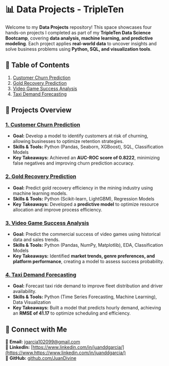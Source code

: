 # 📊 Data Projects - TripleTen

Welcome to my **Data Projects** repository! This space showcases four hands-on projects I completed as part of my **TripleTen Data Science Bootcamp**, covering **data analysis, machine learning, and predictive modeling**. Each project applies **real-world data** to uncover insights and solve business problems using **Python, SQL, and visualization tools**.

## 📖 Table of Contents
1. [Customer Churn Prediction](#1-customer-churn-prediction)  
2. [Gold Recovery Prediction](#2-gold-recovery-prediction)  
3. [Video Game Success Analysis](#3-video-game-success-analysis)  
4. [Taxi Demand Forecasting](#4-taxi-demand-forecasting)  


## 📂 Projects Overview  

### [1. Customer Churn Prediction](https://github.com/JuanDivine/Data_Projects_TripleTen/tree/main/Custumer_Churn_Prediction)  
- **Goal:** Develop a model to identify customers at risk of churning, allowing businesses to optimize retention strategies.  
- **Skills & Tools:** Python (Pandas, Seaborn, XGBoost), SQL, Classification Models  
- **Key Takeaways:** Achieved an **AUC-ROC score of 0.8222**, minimizing false negatives and improving churn prediction accuracy.  

### [2. Gold Recovery Prediction](https://github.com/JuanDivine/Data_Projects_TripleTen/tree/main/Gold_Recovery_Prediction)  
- **Goal:** Predict gold recovery efficiency in the mining industry using machine learning models.  
- **Skills & Tools:** Python (Scikit-learn, LightGBM), Regression Models  
- **Key Takeaways:** Developed a **predictive model** to optimize resource allocation and improve process efficiency.  

### [3. Video Game Success Analysis](https://github.com/JuanDivine/Data_Projects_TripleTen/tree/main/Video_Game_Success_Analysis)  
- **Goal:** Predict the commercial success of video games using historical data and sales trends.  
- **Skills & Tools:** Python (Pandas, NumPy, Matplotlib), EDA, Classification Models  
- **Key Takeaways:** Identified **market trends, genre preferences, and platform performance**, creating a model to assess success probability.  

### [4. Taxi Demand Forecasting](https://github.com/JuanDivine/Data_Projects_TripleTen/tree/main/Taxi_Demand_Forecasting)  
- **Goal:** Forecast taxi ride demand to improve fleet distribution and driver availability.  
- **Skills & Tools:** Python (Time Series Forecasting, Machine Learning), Data Visualization  
- **Key Takeaways:** Built a model that predicts hourly demand, achieving an **RMSE of 41.17** to optimize scheduling and efficiency.  


## 🔗 Connect with Me
📧 **Email:** jgarcia102099@gmail.com  
🔗 **LinkedIn:** [https://www.linkedin.com/in/juanddgarcia/](https://www.https://www.linkedin.com/in/juanddgarcia/)  
🔗 **GitHub:** [github.com/JuanDivine](https://github.com/JuanDivine)  

